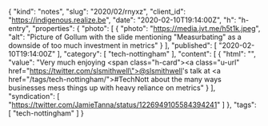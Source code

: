{
  "kind": "notes",
  "slug": "2020/02/rnyxz",
  "client_id": "https://indigenous.realize.be",
  "date": "2020-02-10T19:14:00Z",
  "h": "h-entry",
  "properties": {
    "photo": [
      {
        "photo": "https://media.jvt.me/h5t1k.jpeg",
        "alt": "Picture of Gollum with the slide mentioning \"Measurbating\" as a downside of too much investment in metrics"
      }
    ],
    "published": [
      "2020-02-10T19:14:00Z"
    ],
    "category": [
      "tech-nottingham"
    ],
    "content": [
      {
        "html": "",
        "value": "Very much enjoying <span class=\"h-card\"><a class=\"u-url\" href=\"https://twitter.com/slsmithwell\">@slsmithwell</a></span>'s talk at <a href=\"/tags/tech-nottingham/\">#TechNott</a> about the many ways businesses mess things up with heavy reliance on metrics"
      }
    ],
    "syndication": [
      "https://twitter.com/JamieTanna/status/1226949105584394241"
    ]
  },
  "tags": [
    "tech-nottingham"
  ]
}
